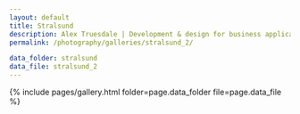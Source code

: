 ```yaml
---
layout: default
title: Stralsund
description: Alex Truesdale | Development & design for business applications.. and photos on occasion.
permalink: /photography/galleries/stralsund_2/

data_folder: stralsund
data_file: stralsund_2
---
```

{% include pages/gallery.html folder=page.data_folder file=page.data_file %}
